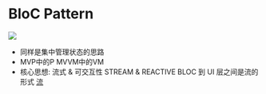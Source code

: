 # BloC Pattern

![](https://miro.medium.com/max/963/1*MqYPYKdNBiID0mZ-zyE-mA.png)

- 同样是集中管理状态的思路
- MVP中的P MVVM中的VM
- 核心思想: 流式 & 可交互性 STREAM & REACTIVE BLOC 到 UI 层之间是流的形式 [流](https://stackoverflow.com/questions/1216380/what-is-a-stream/1216397#1216397)

